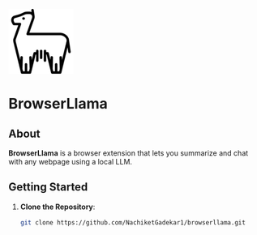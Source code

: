 ![alt text](https://github.com/NachiketGadekar1/browserllama/blob/main/extension/assets/Llama-PNG-Photo-128.png?raw=true)

# BrowserLlama 

## About

**BrowserLlama** is a browser extension that lets you summarize and chat with any webpage using a local LLM. 
## Getting Started

1. **Clone the Repository**:
   ```bash
   git clone https://github.com/NachiketGadekar1/browserllama.git
